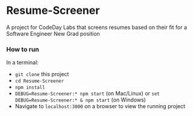 # Resume-Screener
A project for CodeDay Labs that screens resumes based on their fit for a Software Engineer New Grad position

### How to run
In a terminal:
- `git clone` this project
- `cd Resume-Screener`
- `npm install`
- `DEBUG=Resume-Screener:* npm start` (on Mac/Linux) or `set DEBUG=Resume-Screener:* & npm start` (on Windows)
- Navigate to `localhost:3000` on a browser to view the running project